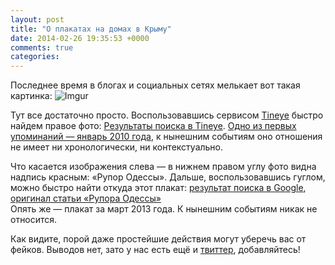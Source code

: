 ```yaml
---
layout: post
title: "О плакатах на домах в Крыму"
date: 2014-02-26 19:35:53 +0000
comments: true
categories: 
---
```

Последнее время в блогах и социальных сетях мелькает вот такая картинка:
![Imgur](http://i.imgur.com/dedcNfG.jpg?1?6915)

Тут все достаточно просто. Воспользовавшись сервисом [Tineye](http://tineye.com) быстро найдем правое фото:
[Результаты поиска в Tineye](http://www.tineye.com/search/d8cb8095943b50e10c93f3fdeb4e5b204262c558/). [Одно из первых упоминаний — январь 2010 года](http://www.flickr.com/photos/36909153@N05/3560692392/in/photostream/), к нынешним событиям оно отношения не имеет ни хронологически, ни контекстуально.

Что касается изображения слева — в нижнем правом углу фото видна надпись красным: «Рупор Одессы». Дальше, воспользовавшись гуглом, можно быстро найти откуда этот плакат: [результат поиска в Google](http://tinyurl.com/kq2ap2n), [оригинал статьи «Рупора Одессы»](http://rupor.od.ua/news/Odessa-provokaciya-na-nacionalnoj-pochve--Nam-es-024791/)  
Опять же — плакат за март 2013 года. К нынешним событиям никак не относится.  

Как видите, порой даже простейшие действия могут уберечь вас от фейков. Выводов нет, зато у нас есть ещё и [твиттер](http://twitter.com/fakecontrol_org), добавляйтесь!